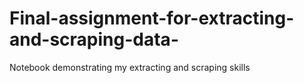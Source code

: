 # Final-assignment-for-extracting-and-scraping-data-
Notebook demonstrating my extracting and scraping skills 
